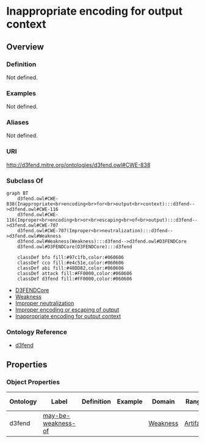 # Inappropriate encoding for output context

## Overview

### Definition
Not defined.

### Examples
Not defined.

### Aliases
Not defined.

### URI
http://d3fend.mitre.org/ontologies/d3fend.owl#CWE-838

### Subclass Of
```mermaid
graph BT
    d3fend.owl#CWE-838(Inappropriate<br>encoding<br>for<br>output<br>context):::d3fend-->d3fend.owl#CWE-116
    d3fend.owl#CWE-116(Improper<br>encoding<br>or<br>escaping<br>of<br>output):::d3fend-->d3fend.owl#CWE-707
    d3fend.owl#CWE-707(Improper<br>neutralization):::d3fend-->d3fend.owl#Weakness
    d3fend.owl#Weakness(Weakness):::d3fend-->d3fend.owl#D3FENDCore
    d3fend.owl#D3FENDCore(D3FENDCore):::d3fend
    
    classDef bfo fill:#97c1fb,color:#060606
    classDef cco fill:#e4c51e,color:#060606
    classDef abi fill:#48DD82,color:#060606
    classDef attack fill:#FF0000,color:#060606
    classDef d3fend fill:#FF0000,color:#060606
```

- [D3FENDCore](/docs/ontology/reference/model/D3FENDCore/D3FENDCore.md)
- [Weakness](/docs/ontology/reference/model/D3FENDCore/Weakness/Weakness.md)
- [Improper neutralization](/docs/ontology/reference/model/D3FENDCore/Weakness/Improper%20neutralization/Improper%20neutralization.md)
- [Improper encoding or escaping of output](/docs/ontology/reference/model/D3FENDCore/Weakness/Improper%20neutralization/Improper%20encoding%20or%20escaping%20of%20output/Improper%20encoding%20or%20escaping%20of%20output.md)
- [Inappropriate encoding for output context](/docs/ontology/reference/model/D3FENDCore/Weakness/Improper%20neutralization/Improper%20encoding%20or%20escaping%20of%20output/Inappropriate%20encoding%20for%20output%20context/Inappropriate%20encoding%20for%20output%20context.md)


### Ontology Reference
- [d3fend](http://d3fend.mitre.org/ontologies/d3fend.owl#)

## Properties
### Object Properties
| Ontology | Label | Definition | Example | Domain | Range | Inverse Of |
|----------|-------|------------|---------|--------|-------|------------|
| d3fend | [may-be-weakness-of](http://d3fend.mitre.org/ontologies/d3fend.owl#may-be-weakness-of) |  |  | [Weakness](/docs/ontology/reference/model/D3FENDCore/Weakness/Weakness.md) | [Artifact](/docs/ontology/reference/model/D3FENDCore/Artifact/Artifact.md) | [may-have-weakness](http://d3fend.mitre.org/ontologies/d3fend.owl#may-have-weakness) |

